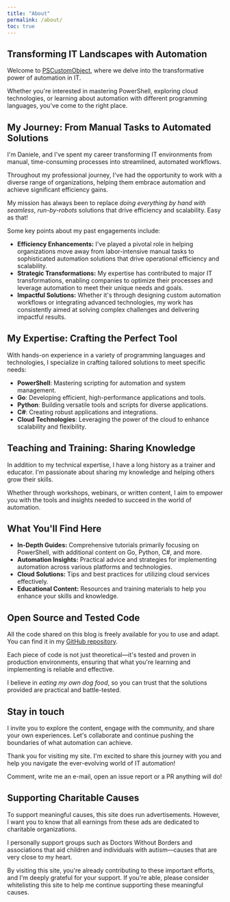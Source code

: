 ```yaml
---
title: "About"
permalink: /about/
toc: true
---
```


## Transforming IT Landscapes with Automation

Welcome to [PSCustomObject](https://pscustomobject.github.io/), where we delve into the transformative power of automation in IT.

Whether you're interested in mastering PowerShell, exploring cloud technologies, or learning about automation with different programming languages, you've come to the right place.

## My Journey: From Manual Tasks to Automated Solutions

I'm Daniele, and I've spent my career transforming IT environments from manual, time-consuming processes into streamlined, automated workflows.

Throughout my professional journey, I've had the opportunity to work with a diverse range of organizations, helping them embrace automation and achieve significant efficiency gains.

My mission has always been to replace *doing everything by hand with seamless*, *run-by-robots* solutions that drive efficiency and scalability. Easy as that!

Some key points about my past engagements include:

- **Efficiency Enhancements:** I've played a pivotal role in helping organizations move away from labor-intensive manual tasks to sophisticated automation solutions that drive operational efficiency and scalability.
- **Strategic Transformations:** My expertise has contributed to major IT transformations, enabling companies to optimize their processes and leverage automation to meet their unique needs and goals.
- **Impactful Solutions:** Whether it's through designing custom automation workflows or integrating advanced technologies, my work has consistently aimed at solving complex challenges and delivering impactful results.

## My Expertise: Crafting the Perfect Tool

With hands-on experience in a variety of programming languages and technologies, I specialize in crafting tailored solutions to meet specific needs:

- **PowerShell**: Mastering scripting for automation and system management.
- **Go**: Developing efficient, high-performance applications and tools.
- **Python**: Building versatile tools and scripts for diverse applications.
- **C#**: Creating robust applications and integrations.
- **Cloud Technologies**: Leveraging the power of the cloud to enhance scalability and flexibility.

## Teaching and Training: Sharing Knowledge

In addition to my technical expertise, I have a long history as a trainer and educator. I'm passionate about sharing my knowledge and helping others grow their skills.

Whether through workshops, webinars, or written content, I aim to empower you with the tools and insights needed to succeed in the world of automation.

## What You'll Find Here

- **In-Depth Guides:** Comprehensive tutorials primarily focusing on PowerShell, with additional content on Go, Python, C#, and more.
- **Automation Insights:** Practical advice and strategies for implementing automation across various platforms and technologies.
- **Cloud Solutions:** Tips and best practices for utilizing cloud services effectively.
- **Educational Content:** Resources and training materials to help you enhance your skills and knowledge.

## Open Source and Tested Code

All the code shared on this blog is freely available for you to use and adapt. You can find it in my [GitHub repository](https://github.com/PsCustomObject).

Each piece of code is not just theoretical—it's tested and proven in production environments, ensuring that what you're learning and implementing is reliable and effective.

I believe in *eating my own dog food*, so you can trust that the solutions provided are practical and battle-tested.

## Stay in touch

I invite you to explore the content, engage with the community, and share your own experiences. Let's collaborate and continue pushing the boundaries of what automation can achieve.

Thank you for visiting my site. I'm excited to share this journey with you and help you navigate the ever-evolving world of IT automation!

Comment, write me an e-mail, open an issue report or a PR anything will do!

## Supporting Charitable Causes

To support meaningful causes, this site does run advertisements. However, I want you to know that all earnings from these ads are dedicated to charitable organizations.

I personally support groups such as Doctors Without Borders and associations that aid children and individuals with autism—causes that are very close to my heart.

By visiting this site, you're already contributing to these important efforts, and I'm deeply grateful for your support. If you're able, please consider whitelisting this site to help me continue supporting these meaningful causes.
